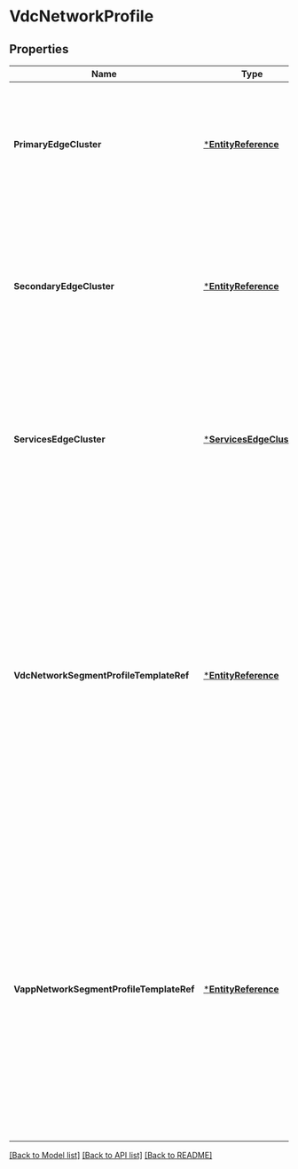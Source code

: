 # VdcNetworkProfile

## Properties
Name | Type | Description | Notes
------------ | ------------- | ------------- | -------------
**PrimaryEdgeCluster** | [***EntityReference**](EntityReference.md) | The Edge Cluster where the primary appliance for an NSX-V Edge Gateway will be deployed. | [optional] [default to null]
**SecondaryEdgeCluster** | [***EntityReference**](EntityReference.md) | The Edge Cluster where the secondary appliance for an NSX-V Edge Gateway will be deployed if HA is enabled on the Edge. | [optional] [default to null]
**ServicesEdgeCluster** | [***ServicesEdgeCluster**](ServicesEdgeCluster.md) | The Edge Cluster where the DHCP server profile will be stored for NSX-T networks using NETWORK mode DHCP. | [optional] [default to null]
**VdcNetworkSegmentProfileTemplateRef** | [***EntityReference**](EntityReference.md) | The Org vDC Network Segment Profile Template that is to be used when any new Org vDC Network is created under this VDC. Setting this will override any global level Org vDC Network Segment Profile Template. This field is only applicable for NSX-T Org vDC&#39;s.  | [optional] [default to null]
**VappNetworkSegmentProfileTemplateRef** | [***EntityReference**](EntityReference.md) | The vApp Network Segment Profile Template that is to be used when any new vApp Network is created under this VDC. Setting this will override any global level vApp Network Segment Profile Template. This field is only applicable for NSX-T Org vDC&#39;s.  | [optional] [default to null]

[[Back to Model list]](../README.md#documentation-for-models) [[Back to API list]](../README.md#documentation-for-api-endpoints) [[Back to README]](../README.md)


